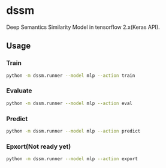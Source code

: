 # dssm
Deep Semantics Similarity Model  in tensorflow 2.x(Keras API).


## Usage

### Train

```bash
python -m dssm.runner --model mlp --action train
```

### Evaluate

```bash
python -m dssm.runner --model mlp --action eval
```

### Predict

```bash
python -m dssm.runner --model mlp --action predict
```

### Epxort(Not ready yet)

```bash
python -m dssm.runner --model mlp --action export
```